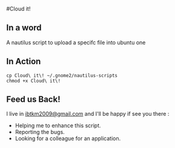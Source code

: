 #Cloud it!

## In a word
A nautilus script to upload a specifc file into ubuntu one

## In Action

    cp Cloud\ it\! ~/.gnome2/nautilus-scripts
    chmod +x Cloud\ it\!

## Feed us Back!
I live in <ibtkm2009@gmail.com> and I'll be happy if see you there :
* Helping me to enhance this script.
* Reporting the bugs.
* Looking for a colleague for an application.
